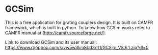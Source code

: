 # GCSim

This is a free application for grating couplers design. It is built on CAMFR framework, which is built in python. To know how GCSim works refer to CAMFR manual at [http://camfr.sourceforge.net/].

Link to download GCSim and its user manual: https://www.dropbox.com/s/vw5w3km8bd3rl11/GCSim_V8.6.1.zip?dl=0
